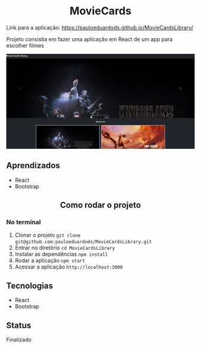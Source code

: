 <h1 align="center">MovieCards</h1>

Link para a aplicação: https://pauloeduardods.github.io/MovieCardsLibrary/

Projeto consistia em fazer uma aplicação em React de um app para escolher filmes

<img src="./MovieCardsLibrary.png"/>


## Aprendizados
 * React
 * Bootstrap

<h2 align="center">Como rodar o projeto</h2>

### No terminal
1. Clonar o projeto `git clone git@github.com:pauloeduardods/MovieCardsLibrary.git`
2. Entrar no diretório `cd MovieCardsLibrary`
3. Instalar as dependências `npm install`
4. Rodar a aplicação `npm start`
5. Acessar a aplicação `http://localhost:3000`

## Tecnologias
* React
* Bootstrap

## Status

Finalizado
